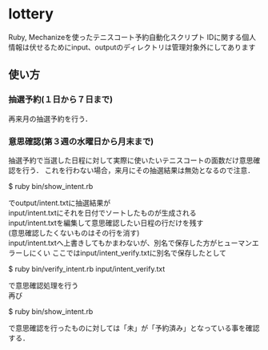 lottery
=======

Ruby, Mechanizeを使ったテニスコート予約自動化スクリプト
IDに関する個人情報は伏せるためにinput、outputのディレクトリは管理対象外にしてあります

使い方
--------

### 抽選予約(１日から７日まで) ###
再来月の抽選予約を行う．


### 意思確認(第３週の水曜日から月末まで) ###
抽選予約で当選した日程に対して実際に使いたいテニスコートの面数だけ意思確認を行う．
これを行わない場合，来月にその抽選結果は無効となるので注意．


$ ruby bin/show_intent.rb

でoutput/intent.txtに抽選結果が  
input/intent.txtにそれを日付でソートしたものが生成される  
input/intent.txtを編集して意思確認したい日程の行だけを残す  
(意思確認したくないものはその行を消す)  
input/intent.txtへ上書きしてもかまわないが、別名で保存した方がヒューマンエラーしにくい
ここではinput/intent_verify.txtに別名で保存したとして

$ ruby bin/verify_intent.rb input/intent_verify.txt

で意思確認処理を行う  
再び

$ ruby bin/show_intent.rb

で意思確認を行ったものに対しては「未」が「予約済み」となっている事を確認する．


